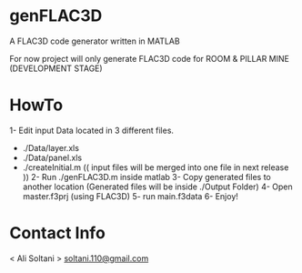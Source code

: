 genFLAC3D
=========
A FLAC3D code generator written in MATLAB

For now project will only generate FLAC3D code for ROOM & PILLAR MINE (DEVELOPMENT STAGE)

HowTo
=====
1- Edit input Data located in 3 different files.
* ./Data/layer.xls
* ./Data/panel.xls
* ./createInitial.m
(( input files will be merged into one file in next release ))
2- Run ./genFLAC3D.m inside matlab
3- Copy generated files to another location (Generated files will be inside ./Output Folder)
4- Open master.f3prj (using FLAC3D)
5- run main.f3data
6- Enjoy!

Contact Info
============
< Ali Soltani > soltani.110@gmail.com


 
